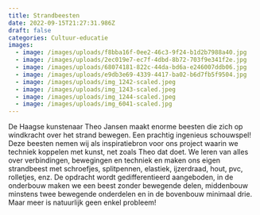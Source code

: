 ```yaml
---
title: Strandbeesten
date: 2022-09-15T21:27:31.986Z
draft: false
categories: Cultuur-educatie
images:
  - image: /images/uploads/f8bba16f-0ee2-46c3-9f24-b1d2b7988a40.jpg
  - image: /images/uploads/2ec019e7-ec7f-4dbd-8b72-703f9e341f2e.jpg
  - image: /images/uploads/68074181-822c-44da-bd6a-e246007ddb06.jpg
  - image: /images/uploads/e9db3e69-4339-4417-ba02-b6d7fb5f9504.jpg
  - image: /images/uploads/img_1242-scaled.jpeg
  - image: /images/uploads/img_1243-scaled.jpeg
  - image: /images/uploads/img_1244-scaled.jpeg
  - image: /images/uploads/img_6041-scaled.jpg
---
```

De Haagse kunstenaar Theo Jansen maakt enorme beesten die zich op windkracht over het strand bewegen. Een prachtig ingenieus schouwspel! Deze beesten nemen wij als inspiratiebron voor ons project waarin we techniek koppelen met kunst, net zoals Theo dat doet. We leren van alles over verbindingen, bewegingen en techniek en maken ons eigen strandbeest met schroefjes, splitpennen, elastiek, ijzerdraad, hout, pvc, rolletjes, enz. De opdracht wordt gedifferentieerd aangeboden, in de onderbouw maken we een beest zonder bewegende delen, middenbouw minstens twee bewegende onderdelen en in de bovenbouw minimaal drie. Maar meer is natuurlijk geen enkel probleem!